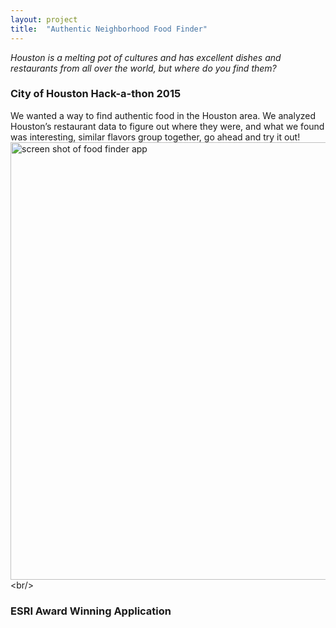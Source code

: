 ```yaml
---
layout: project
title:  "Authentic Neighborhood Food Finder"
---
```

_Houston is a melting pot of cultures and has excellent dishes and restaurants from all over the world, but where do you find them?_
###  City of **Houston** Hack-a-thon 2015 

We wanted a way to find authentic food in the Houston area. We analyzed Houston’s restaurant data to figure out where they were, and what we found was interesting, similar flavors group together, go ahead and try it out!<br/>
[<img src="/images/projects/food-finder.png" alt="screen shot of food finder app" width="700">]("http://www.hackhou15.codergrl.com/")<br/>
### ESRI Award Winning Application


